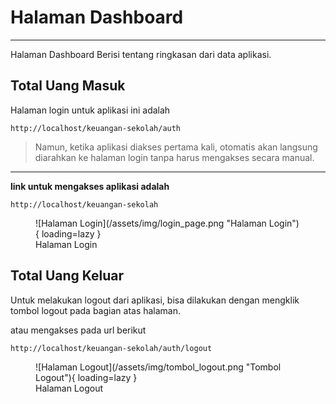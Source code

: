# Halaman Dashboard
---
Halaman Dashboard Berisi tentang ringkasan dari data aplikasi.

## Total Uang Masuk

Halaman login untuk aplikasi ini adalah 

    http://localhost/keuangan-sekolah/auth

> Namun, ketika aplikasi diakses pertama kali, otomatis akan langsung diarahkan ke halaman login tanpa harus mengakses secara manual.

---

**link untuk mengakses aplikasi adalah** 

    http://localhost/keuangan-sekolah

<figure markdown>
  ![Halaman Login](/assets/img/login_page.png "Halaman Login"){ loading=lazy }
  <figcaption>Halaman Login</figcaption>
</figure>

## Total Uang Keluar

Untuk melakukan logout dari aplikasi, bisa dilakukan dengan mengklik tombol logout pada bagian atas halaman.

atau mengakses pada url berikut

    http://localhost/keuangan-sekolah/auth/logout

<figure markdown>
  ![Halaman Logout](/assets/img/tombol_logout.png "Tombol Logout"){ loading=lazy }
  <figcaption>Halaman Logout</figcaption>
</figure>
